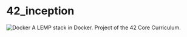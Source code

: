 # 42_inception
![Docker](https://img.shields.io/badge/docker-%230db7ed.svg?style=for-the-badge&logo=docker&logoColor=white)
A LEMP stack in Docker. Project of the 42 Core Curriculum.
